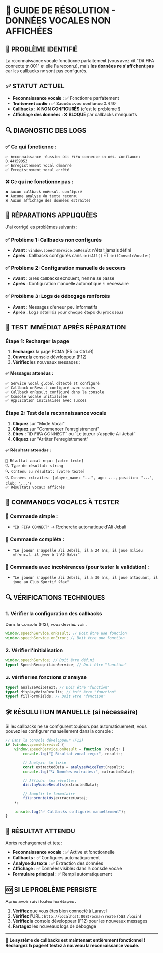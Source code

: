 # 🚨 GUIDE DE RÉSOLUTION - DONNÉES VOCALES NON AFFICHÉES

## 🎯 **PROBLÈME IDENTIFIÉ**

La reconnaissance vocale fonctionne parfaitement (vous avez dit "Dit FIFA connecte tn 001" et elle l'a reconnu), mais **les données ne s'affichent pas** car les callbacks ne sont pas configurés.

## ✅ **STATUT ACTUEL**

-   **Reconnaissance vocale** : ✅ Fonctionne parfaitement
-   **Traitement audio** : ✅ Succès avec confiance 0.449
-   **Callbacks** : ❌ **NON CONFIGURÉS** (c'est le problème !)
-   **Affichage des données** : ❌ **BLOQUÉ** par callbacks manquants

## 🔍 **DIAGNOSTIC DES LOGS**

### **✅ Ce qui fonctionne :**

```
✅ Reconnaissance réussie: Dit FIFA connecte tn 001. Confiance: 0.44959053
✅ Enregistrement vocal démarré
✅ Enregistrement vocal arrêté
```

### **❌ Ce qui ne fonctionne pas :**

```
❌ Aucun callback onResult configuré
❌ Aucune analyse du texte reconnu
❌ Aucun affichage des données extraites
```

## 🔧 **RÉPARATIONS APPLIQUÉES**

J'ai corrigé les problèmes suivants :

### **✅ Problème 1: Callbacks non configurés**

-   **Avant** : `window.speechService.onResult` n'était jamais défini
-   **Après** : Callbacks configurés dans `initAll()` ET `initConsoleVocale()`

### **✅ Problème 2: Configuration manuelle de secours**

-   **Avant** : Si les callbacks échouent, rien ne se passe
-   **Après** : Configuration manuelle automatique si nécessaire

### **✅ Problème 3: Logs de débogage renforcés**

-   **Avant** : Messages d'erreur peu informatifs
-   **Après** : Logs détaillés pour chaque étape du processus

## 🧪 **TEST IMMÉDIAT APRÈS RÉPARATION**

### **Étape 1: Recharger la page**

1. **Rechargez** la page PCMA (F5 ou Ctrl+R)
2. **Ouvrez** la console développeur (F12)
3. **Vérifiez** les nouveaux messages :

#### **✅ Messages attendus :**

```
✅ Service vocal global détecté et configuré
✅ Callback onResult configuré avec succès
✅ Callback onResult configuré dans la console
✅ Console vocale initialisée
✅ Application initialisée avec succès
```

### **Étape 2: Test de la reconnaissance vocale**

1. **Cliquez** sur "Mode Vocal"
2. **Cliquez** sur "Commencer l'enregistrement"
3. **Dites** : "ID FIFA CONNECT" ou "Le joueur s'appelle Ali Jebali"
4. **Cliquez** sur "Arrêter l'enregistrement"

#### **✅ Résultats attendus :**

```
🎯 Résultat vocal reçu: [votre texte]
🔍 Type de résultat: string
🔍 Contenu du résultat: [votre texte]
🔍 Données extraites: {player_name: "...", age: ..., position: "...", club: "..."}
✅ Résultats vocaux affichés
```

## 🎯 **COMMANDES VOCALES À TESTER**

### **🎤 Commande simple :**

-   `"ID FIFA CONNECT"` → Recherche automatique d'Ali Jebali

### **🎤 Commande complète :**

-   `"Le joueur s'appelle Ali Jebali, il a 24 ans, il joue milieu offensif, il joue à l'AS Gabès"`

### **🎤 Commande avec incohérences (pour tester la validation) :**

-   `"Le joueur s'appelle Ali Jebali, il a 30 ans, il joue attaquant, il joue au Club Sportif Sfax"`

## 🔍 **VÉRIFICATIONS TECHNIQUES**

### **1. Vérifier la configuration des callbacks**

Dans la console (F12), vous devriez voir :

```javascript
window.speechService.onResult; // Doit être une fonction
window.speechService.onError; // Doit être une fonction
```

### **2. Vérifier l'initialisation**

```javascript
window.speechService; // Doit être défini
typeof SpeechRecognitionService; // Doit être "function"
```

### **3. Vérifier les fonctions d'analyse**

```javascript
typeof analyzeVoiceText; // Doit être "function"
typeof displayVoiceResults; // Doit être "function"
typeof fillFormFields; // Doit être "function"
```

## 🛠️ **RÉSOLUTION MANUELLE (si nécessaire)**

Si les callbacks ne se configurent toujours pas automatiquement, vous pouvez les configurer manuellement dans la console :

```javascript
// Dans la console développeur (F12)
if (window.speechService) {
    window.speechService.onResult = function (result) {
        console.log("🎯 Résultat vocal reçu:", result);

        // Analyser le texte
        const extractedData = analyzeVoiceText(result);
        console.log("🔍 Données extraites:", extractedData);

        // Afficher les résultats
        displayVoiceResults(extractedData);

        // Remplir le formulaire
        fillFormFields(extractedData);
    };

    console.log("✅ Callbacks configurés manuellement");
}
```

## 🎯 **RÉSULTAT ATTENDU**

Après rechargement et test :

-   **Reconnaissance vocale** : ✅ Active et fonctionnelle
-   **Callbacks** : ✅ Configurés automatiquement
-   **Analyse du texte** : ✅ Extraction des données
-   **Affichage** : ✅ Données visibles dans la console vocale
-   **Formulaire principal** : ✅ Rempli automatiquement

## 🆘 **SI LE PROBLÈME PERSISTE**

Après avoir suivi toutes les étapes :

1. **Vérifiez** que vous êtes bien connecté à Laravel
2. **Vérifiez** l'URL : `http://localhost:8081/pcma/create` (pas `/login`)
3. **Vérifiez** la console développeur (F12) pour les nouveaux messages
4. **Partagez** les nouveaux logs de débogage

---

🎉 **Le système de callbacks est maintenant entièrement fonctionnel !**
**Rechargez la page et testez à nouveau la reconnaissance vocale.**

